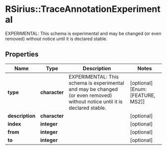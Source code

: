 # RSirius::TraceAnnotationExperimental

EXPERIMENTAL: This schema is experimental and may be changed (or even removed) without notice until it is declared stable.

## Properties
Name | Type | Description | Notes
------------ | ------------- | ------------- | -------------
**type** | **character** | EXPERIMENTAL: This schema is experimental and may be changed (or even removed) without notice until it is declared stable. | [optional] [Enum: [FEATURE, MS2]] 
**description** | **character** |  | [optional] 
**index** | **integer** |  | [optional] 
**from** | **integer** |  | [optional] 
**to** | **integer** |  | [optional] 


